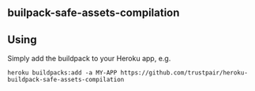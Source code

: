 builpack-safe-assets-compilation
------------------------

## Using

Simply add the buildpack to your Heroku app, e.g.

```
heroku buildpacks:add -a MY-APP https://github.com/trustpair/heroku-buildpack-safe-assets-compilation
```

